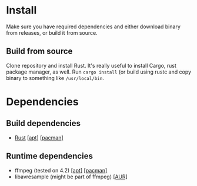 # Install

Make sure you have required dependencies and either download binary from releases, or build it from source.

## Build from source

Clone repository and install Rust. It's really useful to install Cargo, rust package manager, as well. Run `cargo install` (or build using rustc and copy binary to something like `/usr/local/bin`.

# Dependencies

## Build dependencies

- [Rust](https://aur.archlinux.org/packages/libavresample/) [\[apt\]](https://packages.ubuntu.com/search?keywords=rust&searchon=all&suite=all&section=all) [\[pacman\]](https://www.archlinux.org/packages/extra/x86\_64/rust/)

## Runtime dependencies
- ffmpeg (tested on 4.2) [\[apt\]](https://packages.ubuntu.com/search?keywords=ffmpeg&searchon=all&suite=all&section=all) [\[pacman\]](https://www.archlinux.org/packages/extra/x86\_64/ffmpeg/)
- libavresample (might be part of ffmpeg) [\[AUR\]](https://aur.archlinux.org/packages/libavresample/)
